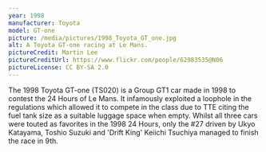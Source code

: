 ```yaml
---
year: 1998
manufacturer: Toyota
model: GT-one
picture: /media/pictures/1998_Toyota_GT_one.jpg
alt: A Toyota GT-one racing at Le Mans.
pictureCredit: Martin Lee
pictureCreditUrl: https://www.flickr.com/people/62983535@N06
pictureLicense: CC BY-SA 2.0
---
```

The 1998 Toyota GT-one (TS020) is a Group GT1 car made in 1998 to contest the 24 Hours of Le Mans. It infamously exploited a loophole in the regulations which allowed it to compete in the class due to TTE citing the fuel tank size as a suitable luggage space when empty. Whilst all three cars were touted as favorites in the 1998 24 Hours, only the #27 driven by Ukyo Katayama, Toshio Suzuki and 'Drift King' Keiichi Tsuchiya managed to finish the race in 9th.

